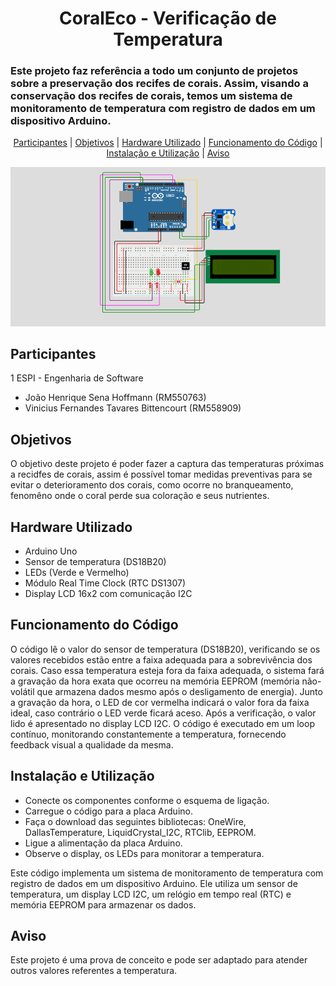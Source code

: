 <h1 align='center'>
    CoralEco - Verificação de Temperatura
</h1>

<h3>
    Este projeto faz referência a todo um conjunto de projetos sobre a preservação dos recifes de corais. Assim, visando a conservação dos recifes de corais, temos um sistema de monitoramento de temperatura com registro de dados em um dispositivo Arduino. 
</h3>

<p align="center">
  <a href="#participantes">Participantes</a> |
  <a href="#objetivos">Objetivos</a> |
  <a href="#hardware-utilizado">Hardware Utilizado</a> |
  <a href="#funcionamento-do-código">Funcionamento do Código</a> |
  <a href="#instalação-e-utilização">Instalação e Utilização</a> |
  <a href="#aviso">Aviso</a> 
</p>

![wokwi-gs](./img/wokwi_gs.png)


## Participantes
1 ESPI - Engenharia de Software
* João Henrique Sena Hoffmann (RM550763)
* Vinicius Fernandes Tavares Bittencourt (RM558909)

## Objetivos
O objetivo deste projeto é poder fazer a captura das temperaturas próximas a recidfes de corais, assim é possível tomar medidas preventivas para se evitar o deterioramento dos corais, como ocorre no branqueamento, fenomêno onde o coral perde sua coloração e seus nutrientes.

## Hardware Utilizado
* Arduino Uno
* Sensor de temperatura (DS18B20)
* LEDs (Verde e Vermelho)
* Módulo Real Time Clock (RTC DS1307)
* Display LCD 16x2 com comunicação I2C

## Funcionamento do Código
O código lê o valor do sensor de temperatura (DS18B20), verificando se os valores recebidos estão entre a faixa adequada para a sobrevivência dos corais. Caso essa temperatura esteja fora da faixa adequada, o sistema fará a gravação da hora exata que ocorreu na memória EEPROM (memória não-volátil que armazena dados mesmo após o desligamento de energia). Junto a gravação da hora, o LED de cor vermelha indicará o valor fora da faixa ideal, caso contrário o LED verde ficará aceso. Após a verificação, o valor lido é apresentado no display LCD I2C. O código é executado em um loop contínuo, monitorando constantemente a temperatura, fornecendo feedback visual a qualidade da mesma.

## Instalação e Utilização
* Conecte os componentes conforme o esquema de ligação.
* Carregue o código para a placa Arduino.
* Faça o download das seguintes bibliotecas: OneWire, DallasTemperature, LiquidCrystal_I2C, RTClib, EEPROM.
* Ligue a alimentação da placa Arduino.
* Observe o display, os LEDs para monitorar a temperatura.

Este código implementa um sistema de monitoramento de temperatura com registro de dados em um dispositivo Arduino. Ele utiliza um sensor de temperatura, um display LCD I2C, um relógio em tempo real (RTC) e memória EEPROM para armazenar os dados.

## Aviso
Este projeto é uma prova de conceito e pode ser adaptado para atender outros valores referentes a temperatura.
